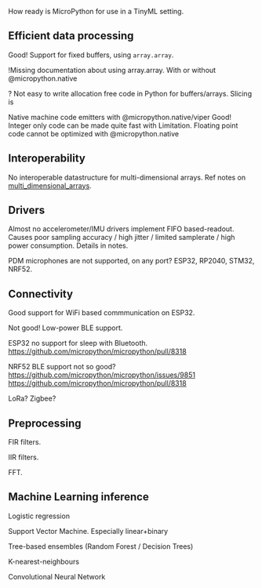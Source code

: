 
How ready is MicroPython for use in a TinyML setting.

##


## Efficient data processing

Good! Support for fixed buffers, using `array.array`.

!Missing documentation about using array.array.
With or without @micropython.native

? Not easy to write allocation free code in Python for buffers/arrays.
Slicing is

Native machine code emitters with @micropython.native/viper
Good! Integer only code can be made quite fast with 
Limitation. Floating point code cannot be optimized with @micropython.native


## Interoperability

No interoperable datastructure for multi-dimensional arrays.
Ref notes on [multi_dimensional_arrays](multi_dimensional_arrays.md).

## Drivers

Almost no accelerometer/IMU drivers implement FIFO based-readout.
Causes poor sampling accuracy / high jitter / limited samplerate / high power consumption.
Details in notes.

PDM microphones are not supported, on any port?
ESP32, RP2040, STM32, NRF52.

## Connectivity

Good support for WiFi based commmunication on ESP32.

Not good! Low-power BLE support.

ESP32 no support for sleep with Bluetooth.
https://github.com/micropython/micropython/pull/8318

NRF52 BLE support not so good? 
https://github.com/micropython/micropython/issues/9851
https://github.com/micropython/micropython/pull/8318

LoRa?
Zigbee?

## Preprocessing

FIR filters.

IIR filters.

FFT.

## Machine Learning inference

Logistic regression

Support Vector Machine. Especially linear+binary

Tree-based ensembles (Random Forest / Decision Trees)

K-nearest-neighbours

Convolutional Neural Network


